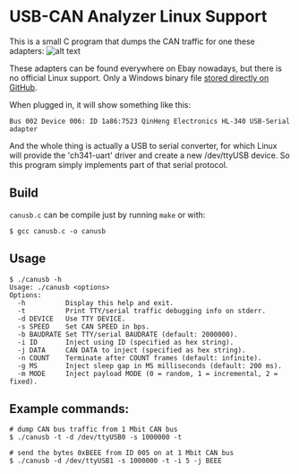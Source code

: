# USB-CAN Analyzer Linux Support

This is a small C program that dumps the CAN traffic for one these adapters:
![alt text](USB-CAN.jpg)

These adapters can be found everywhere on Ebay nowadays, but there is no official Linux support. Only a Windows binary file [stored directly on GitHub](https://github.com/SeeedDocument/USB-CAN_Analyzer).

When plugged in, it will show something like this:
```
Bus 002 Device 006: ID 1a86:7523 QinHeng Electronics HL-340 USB-Serial adapter
```
And the whole thing is actually a USB to serial converter, for which Linux will provide the 'ch341-uart' driver and create a new /dev/ttyUSB device. So this program simply implements part of that serial protocol.

## Build

`canusb.c` can be compile just by running `make` or with:

```
$ gcc canusb.c -o canusb
```
## Usage

```
$ ./canusb -h
Usage: ./canusb <options>
Options:
  -h          Display this help and exit.
  -t          Print TTY/serial traffic debugging info on stderr.
  -d DEVICE   Use TTY DEVICE.
  -s SPEED    Set CAN SPEED in bps.
  -b BAUDRATE Set TTY/serial BAUDRATE (default: 2000000).
  -i ID       Inject using ID (specified as hex string).
  -j DATA     CAN DATA to inject (specified as hex string).
  -n COUNT    Terminate after COUNT frames (default: infinite).
  -g MS       Inject sleep gap in MS milliseconds (default: 200 ms).
  -m MODE     Inject payload MODE (0 = random, 1 = incremental, 2 = fixed).
```


## Example commands:
```
# dump CAN bus traffic from 1 Mbit CAN bus
$ ./canusb -t -d /dev/ttyUSB0 -s 1000000 -t

# send the bytes 0xBEEE from ID 005 on at 1 Mbit CAN bus
$ ./canusb -d /dev/ttyUSB1 -s 1000000 -t -i 5 -j BEEE
```
